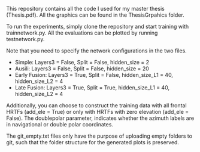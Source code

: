 This repository contains all the code I used for my master thesis (Thesis.pdf). All the graphics can be found in the ThesisGrpahics folder.

To run the experiments, simply clone the repository and start training with trainnetwork.py. All the evaluations can be plotted by running testnetwork.py.

Note that you need to specify the network configurations in the two files.
- Simple: Layers3 = False, Split = False, hidden_size = 2
- Ausili: Layers3 = False, Split = False, hidden_size = 20
- Early Fusion: Layers3 = True, Split = False, hidden_size_L1 = 40, hidden_size_L2 = 4
- Late Fusion: Layers3 = True, Split = True, hidden_size_L1 = 40, hidden_size_L2 = 4

Additionally, you can choose to construct the training data with all frontal HRTFs (add_ele = True) or only with HRTFs with zero elevation (add_ele = False).
The doublepolar parameter, indicates whether the azimuth labels are in navigational or double polar coordinates.

The git_empty.txt files only have the purpose of uploading empty folders to git, such that the folder structure for the generated plots is preserved. 
